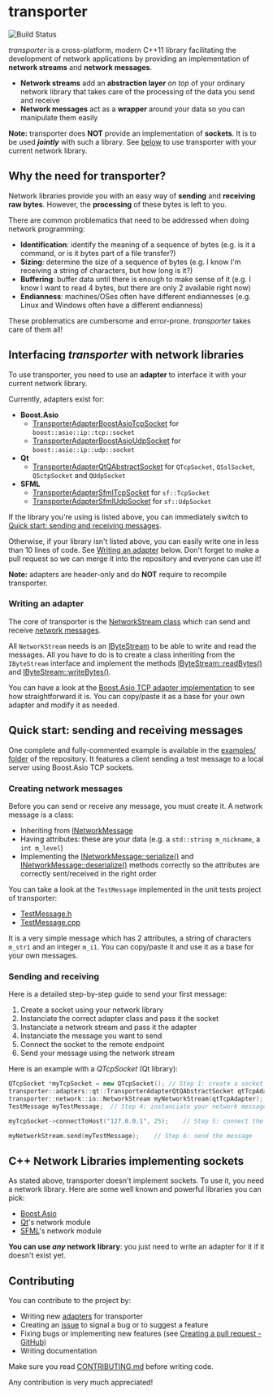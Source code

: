 # transporter

![Build Status](https://jenkins.guillaume.tech/buildStatus/icon?job=transporter-pipeline)

_transporter_ is a cross-platform, modern C++11 library facilitating the development of network applications by providing an implementation of **network streams** and **network messages**.

* **Network streams** add an **abstraction layer** _on top_ of your ordinary network library that takes care of the processing of the data you send and receive
* **Network messages** act as a **wrapper** around your data so you can manipulate them easily

**Note:** transporter does **NOT** provide an implementation of **sockets**. It is to be used **_jointly_** with such a library. See [below](#interfacing-transporter-with-network-libraries) to use transporter with your current network library.


## Why the need for transporter?

Network libraries provide you with an easy way of **sending** and **receiving** **raw bytes**. However, the **processing** of these bytes is left to you.

There are common problematics that need to be addressed when doing network programming:
* **Identification**: identify the meaning of a sequence of bytes (e.g. is it a command, or is it bytes part of a file transfer?)
* **Sizing**: determine the size of a sequence of bytes (e.g. I know I'm receiving a string of characters, but how long is it?)
* **Buffering**: buffer data until there is enough to make sense of it (e.g. I know I want to read 4 bytes, but there are only 2 available right now)
* **Endianness**: machines/OSes often have different endiannesses (e.g. Linux and Windows often have a different endianness)

These problematics are cumbersome and error-prone. _transporter_ takes care of them all!


## Interfacing _transporter_ with network libraries

To use transporter, you need to use an **adapter** to interface it with your current network library.

Currently, adapters exist for:
* **Boost.Asio**
	* [TransporterAdapterBoostAsioTcpSocket](https://guitek.github.io/transporter/classtransporter_1_1adapters_1_1boost_1_1asio_1_1_transporter_adapter_boost_asio_tcp_socket.html) for `boost::asio::ip::tcp::socket`
	* [TransporterAdapterBoostAsioUdpSocket](https://guitek.github.io/transporter/classtransporter_1_1adapters_1_1boost_1_1asio_1_1_transporter_adapter_boost_asio_udp_socket.html) for `boost::asio::ip::udp::socket`
* **Qt**
	* [TransporterAdapterQtQAbstractSocket](https://guitek.github.io/transporter/classtransporter_1_1adapters_1_1qt_1_1_transporter_adapter_qt_q_abstract_socket.html) for `QTcpSocket`, `QSslSocket`, `QSctpSocket` and `QUdpSocket`
* **SFML**
	* [TransporterAdapterSfmlTcpSocket](https://guitek.github.io/transporter/classtransporter_1_1adapters_1_1sfml_1_1_transporter_adapter_sfml_tcp_socket.html) for `sf::TcpSocket`
	* [TransporterAdapterSfmlUdpSocket](https://guitek.github.io/transporter/classtransporter_1_1adapters_1_1sfml_1_1_transporter_adapter_sfml_udp_socket.html) for `sf::UdpSocket`

If the library you're using is listed above, you can immediately switch to [Quick start: sending and receiving messages](#quick-start-sending-and-receiving-messages).

Otherwise, if your library isn't listed above, you can easily write one in less than 10 lines of code. See [Writing an adapter](#writing-an-adapter) below. Don't forget to make a pull request so we can merge it into the repository and everyone can use it!

**Note:** adapters are header-only and do **NOT** require to recompile transporter.


### Writing an adapter

The core of transporter is the [NetworkStream class](https://guitek.github.io/transporter/classtransporter_1_1network_1_1io_1_1_network_stream.html) which can send and receive [network messages](https://guitek.github.io/transporter/classtransporter_1_1network_1_1messages_1_1_i_network_message.html).

All `NetworkStream` needs is an [IByteStream](https://guitek.github.io/transporter/classtransporter_1_1data_1_1io_1_1_i_byte_stream.html) to be able to write and read the messages. All you have to do is to create a class inheriting from the `IByteStream` interface and implement the methods [IByteStream::readBytes()](https://guitek.github.io/transporter/classtransporter_1_1data_1_1io_1_1_i_byte_input.html#a1eedf2ac2bb60a019fce02438a36c0fc) and [IByteStream::writeBytes()](https://guitek.github.io/transporter/classtransporter_1_1data_1_1io_1_1_i_byte_output.html#a3f2a5a3a2cee96610c1b257d2f71ce14).

You can have a look at the [Boost.Asio TCP adapter implementation](https://github.com/GuiTeK/transporter/blob/master/transporter/TransporterAdapterBoostAsioTcpSocket.h) to see how straightforward it is. You can copy/paste it as a base for your own adapter and modify it as needed.


## Quick start: sending and receiving messages

One complete and fully-commented example is available in the [examples/ folder](https://github.com/GuiTeK/transporter/tree/master/examples) of the repository. It features a client sending a test message to a local server using Boost.Asio TCP sockets.

### Creating network messages

Before you can send or receive any message, you must create it. A network message is a class:
* Inheriting from [INetworkMessage](https://guitek.github.io/transporter/classtransporter_1_1network_1_1messages_1_1_i_network_message.html)
* Having attributes: these are your data (e.g. a `std::string m_nickname`, a `int m_level`) 
* Implementing the [INetworkMessage::serialize()](https://guitek.github.io/transporter/classtransporter_1_1network_1_1messages_1_1_i_network_message.html#af40a45bf71f46d9bc192b7a6f85056d1) and [INetworkMessage::deserialize()](https://guitek.github.io/transporter/classtransporter_1_1network_1_1messages_1_1_i_network_message.html#aed797d78daaafb7310db1435a4a15753) methods correctly so the attributes are correctly sent/received in the right order

You can take a look at the `TestMessage` implemented in the unit tests project of transporter:
* [TestMessage.h](https://github.com/GuiTeK/transporter/blob/master/transporter.tests/TestMessage.h)
* [TestMessage.cpp](https://github.com/GuiTeK/transporter/blob/master/transporter.tests/TestMessage.cpp)

It is a very simple message which has 2 attributes, a string of characters `m_str1` and an integer `m_i1`. You can copy/paste it and use it as a base for your own messages.


### Sending and receiving

Here is a detailed step-by-step guide to send your first message:
1. Create a socket using your network library
2. Instanciate the correct adapter class and pass it the socket
3. Instanciate a network stream and pass it the adapter
4. Instanciate the message you want to send
5. Connect the socket to the remote endpoint
6. Send your message using the network stream

Here is an example with a _QTcpSocket_ (Qt library):
```cpp
QTcpSocket *myTcpSocket = new QTcpSocket();	// Step 1: create a socket
transporter::adapters::qt::TransporterAdapterQtQAbstractSocket qtTcpAdapter(myTcpSocket);	// Step 2: instanciate the correct adapter
transporter::network::io::NetworkStream myNetworkStream(qtTcpAdapter);	// Step 3: instanciate a network stream using the adapter
TestMessage myTestMessage;	// Step 4: instanciate your network message

myTcpSocket->connectToHost("127.0.0.1", 25);	// Step 5: connect the socket

myNetworkStream.send(myTestMessage);	// Step 6: send the message
```


## C++ Network Libraries implementing sockets

As stated above, transporter doesn't implement sockets. To use it, you need a network library. Here are some well known and powerful libraries you can pick:
* [Boost.Asio](https://www.boost.org/doc/libs/1_67_0/doc/html/boost_asio.html)
* [Qt](https://www.qt.io/)'s network module
* [SFML](https://www.sfml-dev.org/)'s network module

**You can use _any_ network library**: you just need to write an adapter for it if it doesn't exist yet.


## Contributing

You can contribute to the project by:
* Writing new [adapters](#interfacing-transporter-with-network-libraries) for transporter
* Creating an [issue](https://github.com/GuiTeK/transporter/issues) to signal a bug or to suggest a feature
* Fixing bugs or implementing new features (see [Creating a pull request - GitHub](https://help.github.com/articles/creating-a-pull-request/))
* Writing documentation

Make sure you read [CONTRIBUTING.md](https://github.com/GuiTeK/transporter/blob/master/CONTRIBUTING.md) before writing code.

Any contribution is very much appreciated!

